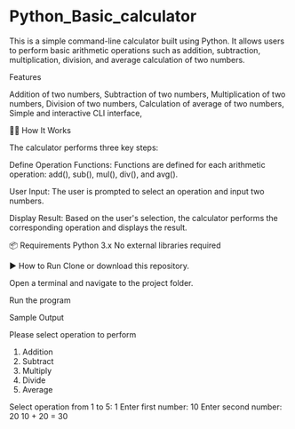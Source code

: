 # Python_Basic_calculator

This is a simple command-line calculator built using Python. It allows users to perform basic arithmetic operations such as addition, subtraction, multiplication, division, and average calculation of two numbers.

Features

Addition of two numbers,
Subtraction of two numbers,
Multiplication of two numbers,
Division of two numbers,
Calculation of average of two numbers,
Simple and interactive CLI interface,

🧑‍💻 How It Works

The calculator performs three key steps:

Define Operation Functions: 
Functions are defined for each arithmetic operation: add(), sub(), mul(), div(), and avg().

User Input:
The user is prompted to select an operation and input two numbers.

Display Result:
Based on the user's selection, the calculator performs the corresponding operation and displays the result.

📦 Requirements
Python 3.x
No external libraries required

▶️ How to Run
Clone or download this repository.

Open a terminal and navigate to the project folder.

Run the program 

Sample Output

Please select operation to perform 
1. Addition
2. Subtract
3. Multiply
4. Divide
5. Average

Select operation from 1 to 5: 1
Enter first number: 10
Enter second number: 20
10 + 20 = 30




